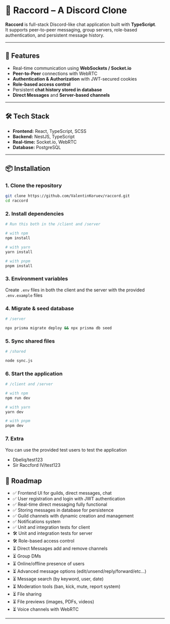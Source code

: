 # 🦝 Raccord – A Discord Clone

**Raccord** is full-stack Discord-like chat application built with **TypeScript**.  
It supports peer-to-peer messaging, group servers, role-based authentication, and persistent message history.

---

## 🚀 Features
- Real-time communication using **WebSockets / Socket.io**
- **Peer-to-Peer** connections with WebRTC
- **Authentication & Authorization** with JWT-secured cookies
- **Role-based access control**
- Persistent **chat history stored in database**
- **Direct Messages** and **Server-based channels**

---

## 🛠 Tech Stack
- **Frontend:** React, TypeScript, SCSS  
- **Backend:** NestJS, TypeScript  
- **Real-time:** Socket.io, WebRTC  
- **Database:** PostgreSQL  

---

## 📦 Installation

### 1. Clone the repository
```sh
git clone https://github.com/ValentinKoruev/raccord.git
cd raccord
```
### 2. Install dependencies
```sh
# Run this both in the /client and /server

# with npm
npm install

# with yarn
yarn install

# with pnpm
pnpm install
```
### 3. Environment variables
Create `.env` files in both the client and the server with the provided `.env.example` files
### 4. Migrate & seed database
```sh
# /server

npx prisma migrate deploy && npx prisma db seed
```
### 5. Sync shared files
```sh
# /shared

node sync.js
```
### 6. Start the application
```sh
# /client and /server

# with npm
npm run dev

# with yarn
yarn dev

# with pnpm
pnpm dev
```
### 7. Extra
You can use the provided test users to test the application

- Dbeliq/test123
- Sir Raccford IV/test123


## 📌 Roadmap

- ✅ Frontend UI for guilds, direct messages, chat
- ✅ User registration and login with JWT authentication
- ✅ Real-time direct messaging fully functional  
- ✅ Storing messages in database for persistence  
- ✅ Guild channels with dynamic creation and management
- ✅ Notifications system
- ✅ Unit and integration tests for client
- 🛠️ Unit and integration tests for server
- 🛠️ Role-based access control
- ⏳ Direct Messages add and remove channels
- ⏳ Group DMs
- ⏳ Online/offline presence of users
- ⏳ Advanced message options (edit/unsend/reply/forward/etc...)
- ⏳ Message search (by keyword, user, date)
- ⏳ Moderation tools (ban, kick, mute, report system)
- ⏳ File sharing
- ⏳ File previews (images, PDFs, videos)
- ⏳ Voice channels with WebRTC
---
